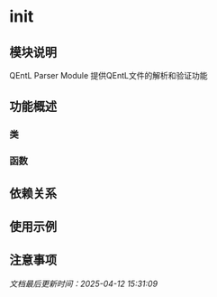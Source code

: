 # __init__

## 模块说明
QEntL Parser Module
提供QEntL文件的解析和验证功能

## 功能概述

### 类


### 函数


## 依赖关系

## 使用示例

## 注意事项

*文档最后更新时间：2025-04-12 15:31:09*
